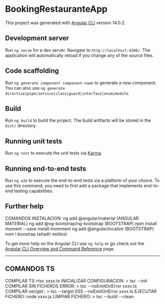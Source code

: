 # BookingRestauranteApp

This project was generated with [Angular CLI](https://github.com/angular/angular-cli) version 14.0.2.

## Development server

Run `ng serve` for a dev server. Navigate to `http://localhost:4200/`. The application will automatically reload if you change any of the source files.

## Code scaffolding

Run `ng generate component component-name` to generate a new component. You can also use `ng generate directive|pipe|service|class|guard|interface|enum|module`.

## Build

Run `ng build` to build the project. The build artifacts will be stored in the `dist/` directory.

## Running unit tests

Run `ng test` to execute the unit tests via [Karma](https://karma-runner.github.io).

## Running end-to-end tests

Run `ng e2e` to execute the end-to-end tests via a platform of your choice. To use this command, you need to first add a package that implements end-to-end testing capabilities.

## Further help

COMANDOS INSTALACION:
ng add @angular/material (ANGULAR MATERIAL)
ng add @ng-bootstrap/ng-bootstrap (BOOTSTRAP)
npm install moment --save  install momment
ng add @angular/localize (BOOTSTRAP)
nom i boostrap (añadir estilos)

To get more help on the Angular CLI use `ng help` or go check out the [Angular CLI Overview and Command Reference](https://angular.io/cli) page.

-------------------------------------------------------------------------------------------------------------------------------------------------
COMANDOS TS
-------------------------------------------------------------------------------------------------------------------------------------------------
COMPILAR TS:>tsc xxxx.ts
INICIALIZAR CONFIGURACION: > tsc --init
COMPILAR SIN FICHEROS ERROR: > tsc --noEmitOnError xxxx.ts
COMPILAR set/get : > tsc --target ES5 --noEmitOnError xxxx.ts
EJECUTAR FICHERO: node xxxx.js
LIMPIAR FICHERO: > tsc --build --clean
